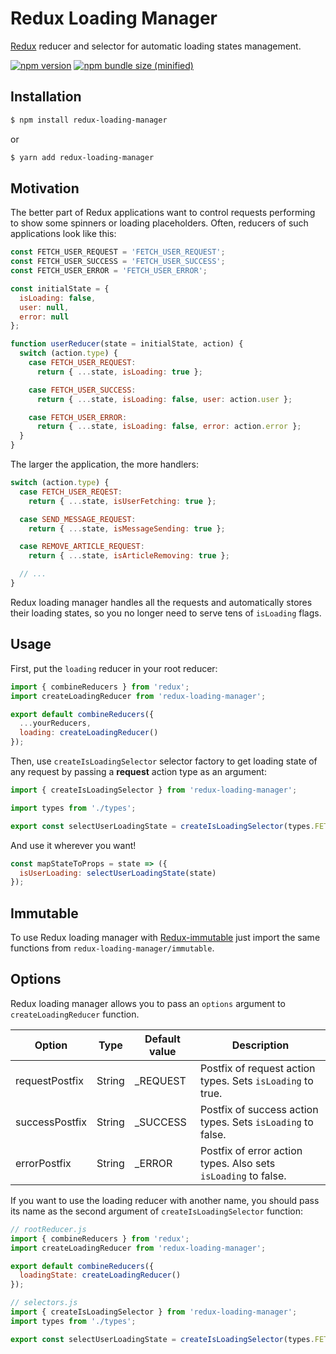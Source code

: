 # Redux Loading Manager

[Redux](https://redux.js.org/) reducer and selector for automatic loading states management.

[![npm version](https://img.shields.io/npm/v/redux-loading-manager.svg?style=flat-square)](https://www.npmjs.com/package/redux-loading-manager)
[![npm bundle size (minified)](https://img.shields.io/bundlephobia/min/redux-loading-manager.svg)](https://www.npmjs.com/package/redux-loading-manager)

<!--[![npm downloads](https://img.shields.io/npm/dm/redux-loading-manager.svg?style=flat-square)](https://www.npmjs.com/package/redux-loading-manager)-->

## Installation

```sh
$ npm install redux-loading-manager
```
or
```sh
$ yarn add redux-loading-manager
```


## Motivation

The better part of Redux applications want to control requests performing to show some spinners or loading placeholders. Often, reducers of such applications look like this:

```js
const FETCH_USER_REQUEST = 'FETCH_USER_REQUEST';
const FETCH_USER_SUCCESS = 'FETCH_USER_SUCCESS';
const FETCH_USER_ERROR = 'FETCH_USER_ERROR';

const initialState = {
  isLoading: false,
  user: null,
  error: null
};

function userReducer(state = initialState, action) {
  switch (action.type) {
    case FETCH_USER_REQUEST:
      return { ...state, isLoading: true };

    case FETCH_USER_SUCCESS:
      return { ...state, isLoading: false, user: action.user };

    case FETCH_USER_ERROR:
      return { ...state, isLoading: false, error: action.error };
  }
}
```

The larger the application, the more handlers:

```js
switch (action.type) {
  case FETCH_USER_REQEST:
    return { ...state, isUserFetching: true };

  case SEND_MESSAGE_REQUEST:
    return { ...state, isMessageSending: true };

  case REMOVE_ARTICLE_REQUEST:
    return { ...state, isArticleRemoving: true };

  // ...
}
```

Redux loading manager handles all the requests and automatically stores their loading states, so you no longer need to serve tens of `isLoading` flags.


## Usage

First, put the `loading` reducer in your root reducer:

```js
import { combineReducers } from 'redux';
import createLoadingReducer from 'redux-loading-manager';

export default combineReducers({
  ...yourReducers,
  loading: createLoadingReducer()
});
```

Then, use `createIsLoadingSelector` selector factory to get loading state of any request by passing a **request** action type as an argument:

```js
import { createIsLoadingSelector } from 'redux-loading-manager';

import types from './types';

export const selectUserLoadingState = createIsLoadingSelector(types.FETCH_USER_REQUEST);
```

And use it wherever you want!

```js
const mapStateToProps = state => ({
  isUserLoading: selectUserLoadingState(state)
});
```


## Immutable

To use Redux loading manager with [Redux-immutable](https://github.com/gajus/redux-immutable) just import the same functions from `redux-loading-manager/immutable`.

## Options

Redux loading manager allows you to pass an `options` argument to `createLoadingReducer` function.

| Option         | Type   | Default value | Description                                                    |
|----------------|--------|---------------|----------------------------------------------------------------|
| requestPostfix | String | _REQUEST      | Postfix of request action types. Sets `isLoading` to true.     |
| successPostfix | String | _SUCCESS      | Postfix of success action types. Sets `isLoading` to false.    |
| errorPostfix   | String | _ERROR        | Postfix of error action types. Also sets `isLoading` to false. |

If you want to use the loading reducer with another name, you should pass its name as the second argument of `createIsLoadingSelector` function:

```js
// rootReducer.js
import { combineReducers } from 'redux';
import createLoadingReducer from 'redux-loading-manager';

export default combineReducers({
  loadingState: createLoadingReducer()
});
```

```js
// selectors.js
import { createIsLoadingSelector } from 'redux-loading-manager';
import types from './types';

export const selectUserLoadingState = createIsLoadingSelector(types.FETCH_USER_REQUEST, 'loadingState');
```
